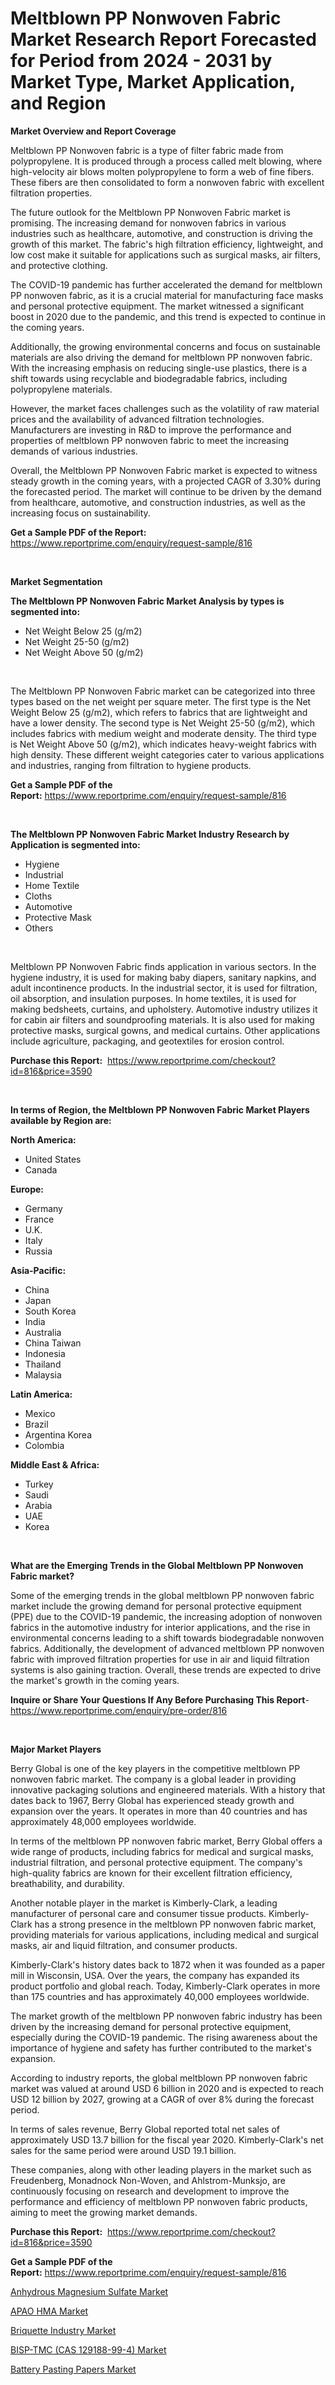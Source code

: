 <p><h1>Meltblown PP Nonwoven Fabric Market Research Report Forecasted for Period from 2024 -  2031 by Market Type, Market Application, and Region</h1></p><p><strong>Market Overview and Report Coverage</strong></p>
<p><p>Meltblown PP Nonwoven fabric is a type of filter fabric made from polypropylene. It is produced through a process called melt blowing, where high-velocity air blows molten polypropylene to form a web of fine fibers. These fibers are then consolidated to form a nonwoven fabric with excellent filtration properties.</p><p>The future outlook for the Meltblown PP Nonwoven Fabric market is promising. The increasing demand for nonwoven fabrics in various industries such as healthcare, automotive, and construction is driving the growth of this market. The fabric's high filtration efficiency, lightweight, and low cost make it suitable for applications such as surgical masks, air filters, and protective clothing.</p><p>The COVID-19 pandemic has further accelerated the demand for meltblown PP nonwoven fabric, as it is a crucial material for manufacturing face masks and personal protective equipment. The market witnessed a significant boost in 2020 due to the pandemic, and this trend is expected to continue in the coming years.</p><p>Additionally, the growing environmental concerns and focus on sustainable materials are also driving the demand for meltblown PP nonwoven fabric. With the increasing emphasis on reducing single-use plastics, there is a shift towards using recyclable and biodegradable fabrics, including polypropylene materials.</p><p>However, the market faces challenges such as the volatility of raw material prices and the availability of advanced filtration technologies. Manufacturers are investing in R&D to improve the performance and properties of meltblown PP nonwoven fabric to meet the increasing demands of various industries.</p><p>Overall, the Meltblown PP Nonwoven Fabric market is expected to witness steady growth in the coming years, with a projected CAGR of 3.30% during the forecasted period. The market will continue to be driven by the demand from healthcare, automotive, and construction industries, as well as the increasing focus on sustainability.</p></p>
<p><strong>Get a Sample PDF of the Report:</strong> <a href="https://www.reportprime.com/enquiry/request-sample/816">https://www.reportprime.com/enquiry/request-sample/816</a></p>
<p>&nbsp;</p>
<p><strong>Market Segmentation</strong></p>
<p><strong>The Meltblown PP Nonwoven Fabric Market Analysis by types is segmented into:</strong></p>
<p><ul><li>Net Weight Below 25 (g/m2)</li><li>Net Weight 25-50 (g/m2)</li><li>Net Weight Above 50 (g/m2)</li></ul></p>
<p>&nbsp;</p>
<p><p>The Meltblown PP Nonwoven Fabric market can be categorized into three types based on the net weight per square meter. The first type is the Net Weight Below 25 (g/m2), which refers to fabrics that are lightweight and have a lower density. The second type is Net Weight 25-50 (g/m2), which includes fabrics with medium weight and moderate density. The third type is Net Weight Above 50 (g/m2), which indicates heavy-weight fabrics with high density. These different weight categories cater to various applications and industries, ranging from filtration to hygiene products.</p></p>
<p><strong>Get a Sample PDF of the Report:</strong>&nbsp;<a href="https://www.reportprime.com/enquiry/request-sample/816">https://www.reportprime.com/enquiry/request-sample/816</a></p>
<p>&nbsp;</p>
<p><strong>The Meltblown PP Nonwoven Fabric Market Industry Research by Application is segmented into:</strong></p>
<p><ul><li>Hygiene</li><li>Industrial</li><li>Home Textile</li><li>Cloths</li><li>Automotive</li><li>Protective Mask</li><li>Others</li></ul></p>
<p>&nbsp;</p>
<p><p>Meltblown PP Nonwoven Fabric finds application in various sectors. In the hygiene industry, it is used for making baby diapers, sanitary napkins, and adult incontinence products. In the industrial sector, it is used for filtration, oil absorption, and insulation purposes. In home textiles, it is used for making bedsheets, curtains, and upholstery. Automotive industry utilizes it for cabin air filters and soundproofing materials. It is also used for making protective masks, surgical gowns, and medical curtains. Other applications include agriculture, packaging, and geotextiles for erosion control.</p></p>
<p><strong>Purchase this Report:</strong>&nbsp; <a href="https://www.reportprime.com/checkout?id=816&price=3590">https://www.reportprime.com/checkout?id=816&price=3590</a></p>
<p>&nbsp;</p>
<p><strong>In terms of Region, the Meltblown PP Nonwoven Fabric Market Players available by Region are:</strong></p>
<p>
    <p> <strong> North America: </strong>
        <ul>
            <li>United States</li>
            <li>Canada</li>
        </ul>
        </p> 
    <p> <strong> Europe: </strong>
        <ul>
            <li>Germany</li>
            <li>France</li>
            <li>U.K.</li>
            <li>Italy</li>
            <li>Russia</li>
        </ul>
        </p> 
    <p> <strong> Asia-Pacific: </strong>
        <ul>
            <li>China</li>
            <li>Japan</li>
            <li>South Korea</li>
            <li>India</li>
            <li>Australia</li>
            <li>China Taiwan</li>
            <li>Indonesia</li>
            <li>Thailand</li>
            <li>Malaysia</li>
        </ul>
        </p> 
    <p> <strong> Latin America: </strong>
        <ul>
            <li>Mexico</li>
            <li>Brazil</li>
            <li>Argentina Korea</li>
            <li>Colombia</li>
        </ul>
        </p> 
    <p> <strong> Middle East & Africa: </strong>
        <ul>
            <li>Turkey</li>
            <li>Saudi</li>
            <li>Arabia</li>
            <li>UAE</li>
            <li>Korea</li>
        </ul>
    </p>
    </p>
<p>&nbsp;</p>
<p><strong>What are the Emerging Trends in the Global Meltblown PP Nonwoven Fabric market?</strong></p>
<p><p>Some of the emerging trends in the global meltblown PP nonwoven fabric market include the growing demand for personal protective equipment (PPE) due to the COVID-19 pandemic, the increasing adoption of nonwoven fabrics in the automotive industry for interior applications, and the rise in environmental concerns leading to a shift towards biodegradable nonwoven fabrics. Additionally, the development of advanced meltblown PP nonwoven fabric with improved filtration properties for use in air and liquid filtration systems is also gaining traction. Overall, these trends are expected to drive the market's growth in the coming years.</p></p>
<p><strong>Inquire or Share Your Questions If Any Before Purchasing This Report</strong>- <a href="https://www.reportprime.com/enquiry/pre-order/816">https://www.reportprime.com/enquiry/pre-order/816</a></p>
<p>&nbsp;</p>
<p><strong>Major Market Players</strong></p>
<p><p>Berry Global is one of the key players in the competitive meltblown PP nonwoven fabric market. The company is a global leader in providing innovative packaging solutions and engineered materials. With a history that dates back to 1967, Berry Global has experienced steady growth and expansion over the years. It operates in more than 40 countries and has approximately 48,000 employees worldwide.</p><p>In terms of the meltblown PP nonwoven fabric market, Berry Global offers a wide range of products, including fabrics for medical and surgical masks, industrial filtration, and personal protective equipment. The company's high-quality fabrics are known for their excellent filtration efficiency, breathability, and durability.</p><p>Another notable player in the market is Kimberly-Clark, a leading manufacturer of personal care and consumer tissue products. Kimberly-Clark has a strong presence in the meltblown PP nonwoven fabric market, providing materials for various applications, including medical and surgical masks, air and liquid filtration, and consumer products.</p><p>Kimberly-Clark's history dates back to 1872 when it was founded as a paper mill in Wisconsin, USA. Over the years, the company has expanded its product portfolio and global reach. Today, Kimberly-Clark operates in more than 175 countries and has approximately 40,000 employees worldwide.</p><p>The market growth of the meltblown PP nonwoven fabric industry has been driven by the increasing demand for personal protective equipment, especially during the COVID-19 pandemic. The rising awareness about the importance of hygiene and safety has further contributed to the market's expansion.</p><p>According to industry reports, the global meltblown PP nonwoven fabric market was valued at around USD 6 billion in 2020 and is expected to reach USD 12 billion by 2027, growing at a CAGR of over 8% during the forecast period.</p><p>In terms of sales revenue, Berry Global reported total net sales of approximately USD 13.7 billion for the fiscal year 2020. Kimberly-Clark's net sales for the same period were around USD 19.1 billion.</p><p>These companies, along with other leading players in the market such as Freudenberg, Monadnock Non-Woven, and Ahlstrom-Munksjo, are continuously focusing on research and development to improve the performance and efficiency of meltblown PP nonwoven fabric products, aiming to meet the growing market demands.</p></p>
<p><strong>Purchase this Report:</strong>&nbsp;&nbsp;<a href="https://www.reportprime.com/checkout?id=816&price=3590">https://www.reportprime.com/checkout?id=816&price=3590</a></p>
<p></p>
<p><strong>Get a Sample PDF of the Report:</strong>&nbsp;<a href="https://www.reportprime.com/enquiry/request-sample/816">https://www.reportprime.com/enquiry/request-sample/816</a></p>
<p><p><a href="https://github.com/mahnoor2003/Market-Research-Report-List-2/blob/main/anhydrous-magnesium-sulfate-market.md">Anhydrous Magnesium Sulfate Market</a></p><p><a href="https://github.com/abdelrhmankishk22/Market-Research-Report-List-2/blob/main/apao-hma-market.md">APAO HMA Market</a></p><p><a href="https://github.com/scarol104/Market-Research-Report-List-2/blob/main/briquette-industry-market.md">Briquette Industry Market</a></p><p><a href="https://github.com/deliacustodio40/Market-Research-Report-List-2/blob/main/bisp-tmc-cas-129188-99-4-market.md">BISP-TMC (CAS 129188-99-4) Market</a></p><p><a href="https://github.com/maliyahmorrow6654/Market-Research-Report-List-2/blob/main/battery-pasting-papers-market.md">Battery Pasting Papers Market</a></p></p>
